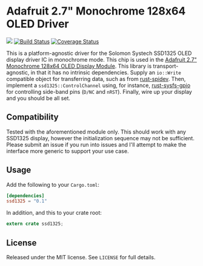 Adafruit 2.7" Monochrome 128x64 OLED Driver
===========================================

[![](http://meritbadge.herokuapp.com/ssd1325)](https://crates.io/crates/ssd1325)
[![Build Status](https://travis-ci.org/martinmroz/ssd1325.svg?branch=master)](https://travis-ci.org/martinmroz/ssd1325)
[![Coverage Status](https://coveralls.io/repos/github/martinmroz/ssd1325/badge.svg?branch=master)](https://coveralls.io/github/martinmroz/ssd1325?branch=master)

This is a platform-agnostic driver for the Solomon Systech SSD1325 OLED display
driver IC in monochrome mode. This chip is used in the 
[Adafruit 2.7" Monochrome 128x64 OLED Display Module](https://learn.adafruit.com/2-7-monochrome-128x64-oled-display-module).
This library is transport-agnostic, in that it has no intrinsic dependencies.
Supply an `io::Write` compatible object for transferring data, such as
from [rust-spidev](https://github.com/rust-embedded/rust-spidev).
Then, implement a `ssd1325::ControlChannel` using, for instance,
[rust-sysfs-gpio](https://github.com/rust-embedded/rust-sysfs-gpio)
for controlling side-band pins (`D/NC` and `nRST`). Finally, wire up your
display and you should be all set.

## Compatibility

Tested with the aforementioned module only. This should work with any SSD1325
display, however the initialization sequence may not be sufficient. Please
submit an issue if you run into issues and I'll attempt to make the
interface more generic to support your use case.

## Usage

Add the following to your `Cargo.toml`:

```toml
[dependencies]
ssd1325 = "0.1"
```

In addition, and this to your crate root:

```rust
extern crate ssd1325;
```

## License

Released under the MIT license. See `LICENSE` for full details.
